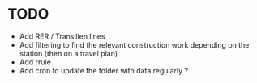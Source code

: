 # TODO
- Add RER / Transilien lines
- Add filtering to find the relevant construction work depending on the station (then on a travel plan)
- Add rrule
- Add cron to update the folder with data regularly ?